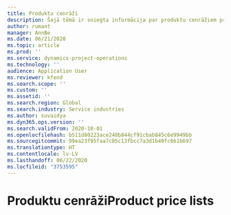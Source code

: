 ```yaml
---
title: Produktu cenrāži
description: Šajā tēmā ir sniegta informācija par produktu cenrāžiem projekta operācijās.
author: rumant
manager: AnnBe
ms.date: 06/21/2020
ms.topic: article
ms.prod: ''
ms.service: dynamics-project-operations
ms.technology: ''
audience: Application User
ms.reviewer: kfend
ms.search.scope: ''
ms.custom: ''
ms.assetid: ''
ms.search.region: Global
ms.search.industry: Service industries
ms.author: suvaidya
ms.dyn365.ops.version: ''
ms.search.validFrom: 2020-10-01
ms.openlocfilehash: b511d80223ace240b844cf91cbab845c6e9949bb
ms.sourcegitcommit: 99ea23f95faa7c85c13fbcc7a3d1b40fc661b697
ms.translationtype: HT
ms.contentlocale: lv-LV
ms.lasthandoff: 06/22/2020
ms.locfileid: "3753595"
---
```

# <a name="product-price-lists"></a><span data-ttu-id="e0c21-103">Produktu cenrāži</span><span class="sxs-lookup"><span data-stu-id="e0c21-103">Product price lists</span></span>
